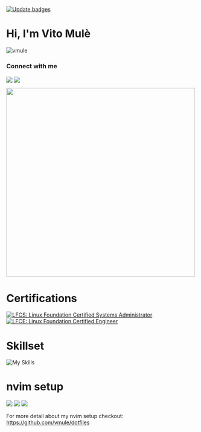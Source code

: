 [![Update badges](https://github.com/vmule/vmule/actions/workflows/update-badges.yml/badge.svg)](https://github.com/vmule/vmule/actions/workflows/update-badges.yml)

# Hi, I'm Vito Mulè

<img src="https://komarev.com/ghpvc/?username=vmule" alt="vmule" />

### Connect with me

<a href="https://linkedin.com/in/vmule" target="blank"><img align="center" src="https://img.shields.io/badge/LinkedIn-0077B5?style=for-the-badge&logo=linkedin&logoColor=white" /></a>
<a href= "mailto: mulevito@gmail.com" target="blank"><img align="center" src="https://img.shields.io/badge/Gmail-D14836?style=for-the-badge&logo=gmail&logoColor=white" /></a> 


<a href="#"><img src="https://github-readme-stats.vercel.app/api?username=vmule&show_icons=true&count_private=true&theme=nightowl" width="500"></a>

<!--
<a href="#"><img src="https://github-readme-stats.vercel.app/api/top-langs/?username=vmule&layout=compact&hide=shell&themese=dark" width="300"></a>

-->

# Certifications
<!--START_SECTION:badges-->
[![LFCS: Linux Foundation Certified Systems Administrator](https://images.credly.com/size/110x110/images/7b3e8069-a4f3-4286-9eda-c146bf80d5ea/1_LFCS-600x600.png)](http://www.credly.com/badges/185d2a8b-900d-4b6d-9b7a-8c86621e27c9 "LFCS: Linux Foundation Certified Systems Administrator")
[![LFCE: Linux Foundation Certified Engineer](https://images.credly.com/size/110x110/images/c5bd4ec6-ff12-4d66-8ee3-a8260c6ca9c1/1_LFCE-600x600.png)](http://www.credly.com/badges/5ae6c9a1-62c7-4fea-b458-42220198e228 "LFCE: Linux Foundation Certified Engineer")
<!--END_SECTION:badges-->


# Skillset
![My Skills](https://skillicons.dev/icons?i=kubernetes,python,go,bash,neovim,git,github,jenkins,docker,prometheus,grafana,linux,aws)

<!--
,
<img src="https://img.shields.io/badge/kubernetes-326ce5.svg?&style=for-the-badge&logo=kubernetes&logoColor=white" /> 
<img src="https://img.shields.io/badge/Python-FFD43B?style=for-the-badge&logo=python&logoColor=blue" />
<img src="https://img.shields.io/badge/Go-00ADD8?style=for-the-badge&logo=go&logoColor=white" /> 
<img src="https://img.shields.io/badge/Shell_Script-121011?style=for-the-badge&logo=gnu-bash&logoColor=white" /> 
<img src="https://img.shields.io/badge/NeoVim-%2357A143.svg?&style=for-the-badge&logo=neovim&logoColor=white" /> 
<img src="https://img.shields.io/badge/iTerm2-000000?style=for-the-badge&logo=iterm2&logoColor=white" /> 
<img src="https://img.shields.io/badge/GIT-E44C30?style=for-the-badge&logo=git&logoColor=white" /> 

.
<img src="https://img.shields.io/badge/GitHub-100000?style=for-the-badge&logo=github&logoColor=white" /> 
<img src="https://img.shields.io/badge/TeamCity-000000?style=for-the-badge&logo=TeamCity&logoColor=white" /> 
<img src="https://img.shields.io/badge/Github%20Actions-282a2e?style=for-the-badge&logo=githubactions&logoColor=367cfe" /> 
<img src="https://img.shields.io/badge/Argo%20CD-1e0b3e?style=for-the-badge&logo=argo&logoColor=#d16044" /> 
<img src="https://img.shields.io/badge/iTerm2-000000?style=for-the-badge&logo=iterm2&logoColor=white" /> 
<img src="https://img.shields.io/badge/Docker-2CA5E0?style=for-the-badge&logo=docker&logoColor=white" /> 
<img src="https://img.shields.io/badge/Prometheus-000000?style=for-the-badge&logo=prometheus&labelColor=000000" /> 
<img src="https://img.shields.io/badge/Grafana-F2F4F9?style=for-the-badge&logo=grafana&logoColor=orange&labelColor=F2F4F9" /> 
-->


# nvim setup

<a href="https://dotfyle.com/vmule/dotfiles"><img src="https://dotfyle.com/vmule/dotfiles/badges/plugins" /></a>
<a href="https://dotfyle.com/vmule/dotfiles"><img src="https://dotfyle.com/vmule/dotfiles/badges/leaderkey" /></a>
<a href="https://dotfyle.com/vmule/dotfiles"><img src="https://dotfyle.com/vmule/dotfiles/badges/plugin-manager" /></a>

For more detail about my nvim setup checkout: https://github.com/vmule/dotfiles
